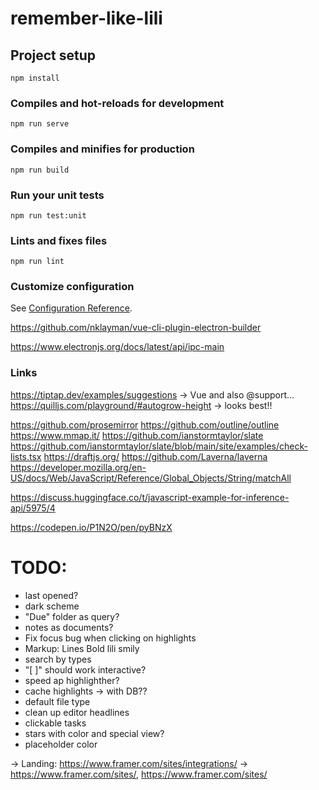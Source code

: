 # remember-like-lili

## Project setup
```
npm install
```

### Compiles and hot-reloads for development
```
npm run serve
```

### Compiles and minifies for production
```
npm run build
```

### Run your unit tests
```
npm run test:unit
```

### Lints and fixes files
```
npm run lint
```

### Customize configuration
See [Configuration Reference](https://cli.vuejs.org/config/).

https://github.com/nklayman/vue-cli-plugin-electron-builder

https://www.electronjs.org/docs/latest/api/ipc-main


### Links
https://tiptap.dev/examples/suggestions -> Vue and also @support...
https://quilljs.com/playground/#autogrow-height -> looks best!!

https://github.com/prosemirror
https://github.com/outline/outline
https://www.mmap.it/
https://github.com/ianstormtaylor/slate
https://github.com/ianstormtaylor/slate/blob/main/site/examples/check-lists.tsx
https://draftjs.org/
https://github.com/Laverna/laverna
https://developer.mozilla.org/en-US/docs/Web/JavaScript/Reference/Global_Objects/String/matchAll

https://discuss.huggingface.co/t/javascript-example-for-inference-api/5975/4

https://codepen.io/P1N2O/pen/pyBNzX

# TODO:

- last opened?
- dark scheme
- "Due" folder as query?
- notes as documents?
- Fix focus bug when clicking on highlights
- Markup:
    Lines
    Bold
    lili
    smily
- search by types
- "[ ]" should work interactive?
- speed ap highlighther?
- cache highlights -> with DB??
- default file type
- clean up editor headlines
- clickable tasks
- stars with color and special view?
- placeholder color

-> Landing: https://www.framer.com/sites/integrations/
-> https://www.framer.com/sites/, https://www.framer.com/sites/